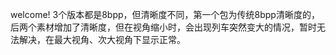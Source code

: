 welcome!
3个版本都是8bpp，但清晰度不同，第一个包为传统8bpp清晰度的，后两个素材增加了清晰度，但在视角缩小时，会出现列车突然变大的情况，暂时无法解决，在最大视角、次大视角下显示正常。
